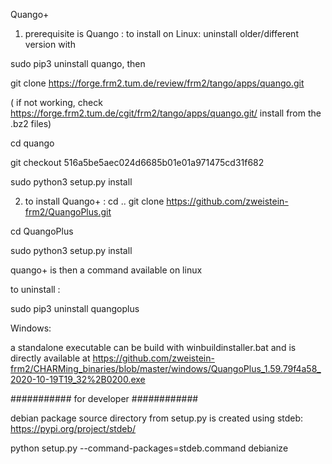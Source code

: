 Quango+

1. prerequisite is Quango : to install on Linux:
 uninstall older/different version with

sudo pip3 uninstall quango, then

git clone https://forge.frm2.tum.de/review/frm2/tango/apps/quango.git 

( if not working, check https://forge.frm2.tum.de/cgit/frm2/tango/apps/quango.git/  install from the .bz2 files)

cd quango

git checkout 516a5be5aec024d6685b01e01a971475cd31f682

sudo python3 setup.py install


2. to install Quango+ :
cd ..
git clone https://github.com/zweistein-frm2/QuangoPlus.git

cd QuangoPlus

sudo python3 setup.py install

quango+ is then a command available on linux 

to uninstall :

sudo pip3 uninstall quangoplus

Windows:

a standalone executable can be build with winbuildinstaller.bat
and is directly available at
https://github.com/zweistein-frm2/CHARMing_binaries/blob/master/windows/QuangoPlus_1.59.79f4a58_2020-10-19T19_32%2B0200.exe


########### for developer ############

debian package source directory from setup.py is created using stdeb:
https://pypi.org/project/stdeb/

python setup.py --command-packages=stdeb.command debianize

